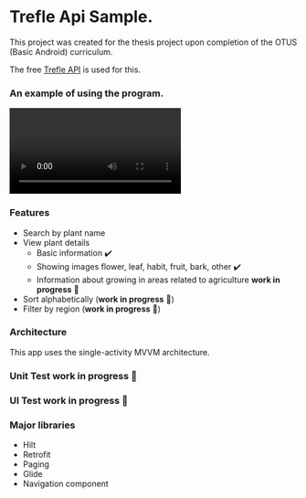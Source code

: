 
# Trefle Api Sample.

This project was created for the thesis project upon completion of the OTUS (Basic Android) curriculum.

The free [Trefle API](https://trefle.io) is used for this.

### An example of using the program.
![flow](/images/github_video.webm)

### Features
- Search by plant name
- View plant details
  - Basic information ✔️
  - Showing images flower, leaf, habit, fruit, bark, other ✔️
  - Information about growing in areas related to agriculture **work in progress** 🚧
- Sort alphabetically (**work in progress** 🚧)
- Filter by region (**work in progress** 🚧)

### Architecture
This app uses the single-activity MVVM architecture.

### Unit Test **work in progress** 🚧
### UI Test **work in progress** 🚧

### Major libraries
- Hilt
- Retrofit
- Paging
- Glide
- Navigation component